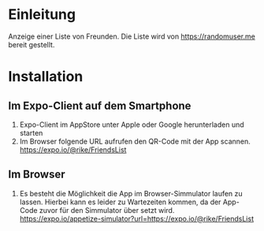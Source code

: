 # Einleitung
Anzeige einer Liste von Freunden. Die Liste wird von https://randomuser.me bereit gestellt.

# Installation

## Im Expo-Client auf dem Smartphone
1. Expo-Client im AppStore unter Apple oder Google herunterladen und starten
2. Im Browser folgende URL aufrufen den QR-Code mit der App scannen. https://expo.io/@rike/FriendsList

## Im Browser
1. Es besteht die Möglichkeit die App im Browser-Simmulator laufen zu lassen. Hierbei kann es leider zu Wartezeiten kommen, da der App-Code zuvor für den Simmulator über setzt wird. <https://expo.io/appetize-simulator?url=https://expo.io/@rike/FriendsList>